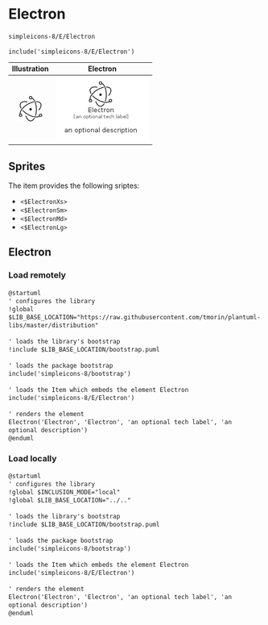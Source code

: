 # Electron


```text
simpleicons-8/E/Electron
```

```text
include('simpleicons-8/E/Electron')
```



| Illustration | Electron |
| :---: | :---: |
| ![illustration for Illustration](../../simpleicons-8/E/Electron.png) | ![illustration for Electron](../../simpleicons-8/E/Electron.Local.png) |



## Sprites
The item provides the following sriptes:

- `<$ElectronXs>`
- `<$ElectronSm>`
- `<$ElectronMd>`
- `<$ElectronLg>`





## Electron

### Load remotely
```plantuml
@startuml
' configures the library
!global $LIB_BASE_LOCATION="https://raw.githubusercontent.com/tmorin/plantuml-libs/master/distribution"

' loads the library's bootstrap
!include $LIB_BASE_LOCATION/bootstrap.puml

' loads the package bootstrap
include('simpleicons-8/bootstrap')

' loads the Item which embeds the element Electron
include('simpleicons-8/E/Electron')

' renders the element
Electron('Electron', 'Electron', 'an optional tech label', 'an optional description')
@enduml
```

### Load locally
```plantuml
@startuml
' configures the library
!global $INCLUSION_MODE="local"
!global $LIB_BASE_LOCATION="../.."

' loads the library's bootstrap
!include $LIB_BASE_LOCATION/bootstrap.puml

' loads the package bootstrap
include('simpleicons-8/bootstrap')

' loads the Item which embeds the element Electron
include('simpleicons-8/E/Electron')

' renders the element
Electron('Electron', 'Electron', 'an optional tech label', 'an optional description')
@enduml
```

